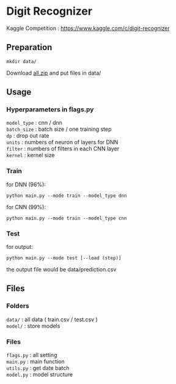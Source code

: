 # Digit Recognizer
Kaggle Competition : https://www.kaggle.com/c/digit-recognizer

## Preparation
```
mkdir data/
```
Download [all.zip](https://www.kaggle.com/c/3004/download-all) and put files in data/

## Usage

### Hyperparameters in flags.py
`model_type` : cnn / dnn  
`batch_size` : batch size / one training step  
`dp` : drop out rate  
`units` : numbers of neuron of layers for DNN  
`filter` : numbers of filters in each CNN layer  
`kernel` : kernel size  

### Train
for DNN (96%):
```
python main.py --mode train --model_type dnn
```

for CNN (99%):
```
python main.py --mode train --model_type cnn
```

### Test
for output:
```
python main.py --mode test [--load (step)]
```
the output file would be data/prediction.csv

## Files

### Folders
`data/` : all data ( train.csv / test.csv )  
`model/` : store models 

### Files
`flags.py` : all setting  
`main.py` : main function  
`utils.py` : get date batch  
`model.py` : model structure  

